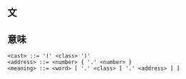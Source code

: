 ## 文

## 意味
```bnf
<cast> ::= '(' <class> ')'
<address> ::= <number> { '.' <number> }
<meaning> ::= <word> [ '.' <class> [ '.' <address> ] ]
```
